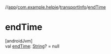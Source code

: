 //[app](../../../index.md)/[com.example.helpie](../index.md)/[transportInfo](index.md)/[endTime](end-time.md)

# endTime

[androidJvm]\
val [endTime](end-time.md): [String](https://kotlinlang.org/api/latest/jvm/stdlib/kotlin/-string/index.html)? = null
